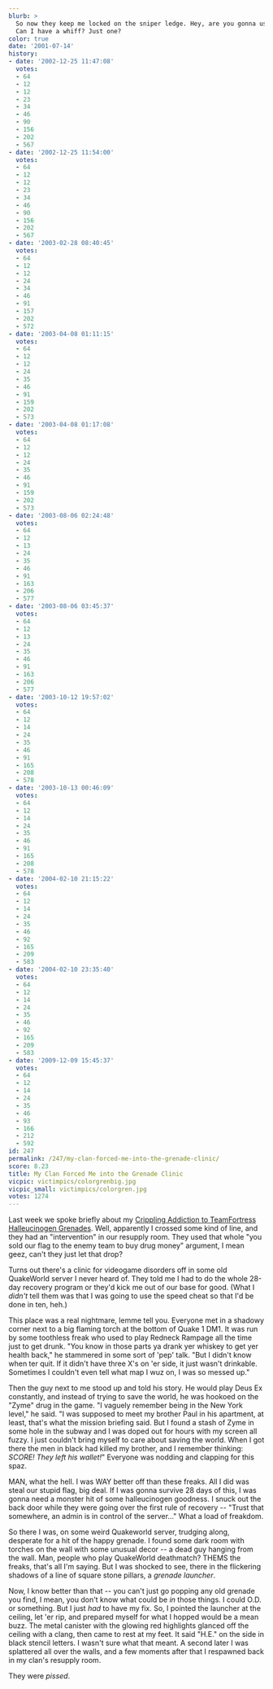 ```yaml
---
blurb: >
  So now they keep me locked on the sniper ledge. Hey, are you gonna use that grenade?
  Can I have a whiff? Just one?
color: true
date: '2001-07-14'
history:
- date: '2002-12-25 11:47:08'
  votes:
  - 64
  - 12
  - 12
  - 23
  - 34
  - 46
  - 90
  - 156
  - 202
  - 567
- date: '2002-12-25 11:54:00'
  votes:
  - 64
  - 12
  - 12
  - 23
  - 34
  - 46
  - 90
  - 156
  - 202
  - 567
- date: '2003-02-28 08:40:45'
  votes:
  - 64
  - 12
  - 12
  - 24
  - 34
  - 46
  - 91
  - 157
  - 202
  - 572
- date: '2003-04-08 01:11:15'
  votes:
  - 64
  - 12
  - 12
  - 24
  - 35
  - 46
  - 91
  - 159
  - 202
  - 573
- date: '2003-04-08 01:17:08'
  votes:
  - 64
  - 12
  - 12
  - 24
  - 35
  - 46
  - 91
  - 159
  - 202
  - 573
- date: '2003-08-06 02:24:48'
  votes:
  - 64
  - 12
  - 13
  - 24
  - 35
  - 46
  - 91
  - 163
  - 206
  - 577
- date: '2003-08-06 03:45:37'
  votes:
  - 64
  - 12
  - 13
  - 24
  - 35
  - 46
  - 91
  - 163
  - 206
  - 577
- date: '2003-10-12 19:57:02'
  votes:
  - 64
  - 12
  - 14
  - 24
  - 35
  - 46
  - 91
  - 165
  - 208
  - 578
- date: '2003-10-13 00:46:09'
  votes:
  - 64
  - 12
  - 14
  - 24
  - 35
  - 46
  - 91
  - 165
  - 208
  - 578
- date: '2004-02-10 21:15:22'
  votes:
  - 64
  - 12
  - 14
  - 24
  - 35
  - 46
  - 92
  - 165
  - 209
  - 583
- date: '2004-02-10 23:35:40'
  votes:
  - 64
  - 12
  - 14
  - 24
  - 35
  - 46
  - 92
  - 165
  - 209
  - 583
- date: '2009-12-09 15:45:37'
  votes:
  - 64
  - 12
  - 14
  - 24
  - 35
  - 46
  - 93
  - 166
  - 212
  - 592
id: 247
permalink: /247/my-clan-forced-me-into-the-grenade-clinic/
score: 8.23
title: My Clan Forced Me into the Grenade Clinic
vicpic: victimpics/colorgrenbig.jpg
vicpic_small: victimpics/colorgren.jpg
votes: 1274
---
```


Last week we spoke briefly about my [Crippling Addiction to TeamFortress
Halleucinogen Grenades](%ARTICLE[237]%). Well, apparently I crossed
some kind of line, and they had an "intervention" in our resupply room.
They used that whole "you sold our flag to the enemy team to buy drug
money" argument, I mean geez, can't they just let that drop?

Turns out there's a clinic for videogame disorders off in some old
QuakeWorld server I never heard of. They told me I had to do the whole
28-day recovery program or they'd kick me out of our base for good.
(What I *didn't* tell them was that I was going to use the speed cheat
so that I'd be done in ten, heh.)

This place was a real nightmare, lemme tell you. Everyone met in a
shadowy corner next to a big flaming torch at the bottom of Quake 1 DM1.
It was run by some toothless freak who used to play Redneck Rampage all
the time just to get drunk. "You know in those parts ya drank yer
whiskey to get yer health back," he stammered in some sort of 'pep'
talk. "But I didn't know when ter quit. If it didn't have three X's on
'er side, it just wasn't drinkable. Sometimes I couldn't even tell what
map I wuz on, I was so messed up."

Then the guy next to me stood up and told his story. He would play Deus
Ex constantly, and instead of trying to save the world, he was hookoed
on the "Zyme" drug in the game. "I vaguely remember being in the New
York level," he said. "I was supposed to meet my brother Paul in his
apartment, at least, that's what the mission briefing said. But I found
a stash of Zyme in some hole in the subway and I was doped out for hours
with my screen all fuzzy. I just couldn't bring myself to care about
saving the world. When I got there the men in black had killed my
brother, and I remember thinking: *SCORE! They left his wallet!*"
Everyone was nodding and clapping for this spaz.

MAN, what the hell. I was WAY better off than these freaks. All I did
was steal our stupid flag, big deal. If I was gonna survive 28 days of
this, I was gonna need a monster hit of some halleucinogen goodness. I
snuck out the back door while they were going over the first rule of
recovery -- "Trust that somewhere, an admin is in control of the
server..." What a load of freakdom.

So there I was, on some weird Quakeworld server, trudging along,
desperate for a hit of the happy grenade. I found some dark room with
torches on the wall with some unusual decor -- a dead guy hanging from
the wall. Man, people who play QuakeWorld deathmatch? THEMS the freaks,
that's all I'm saying. But I was shocked to see, there in the flickering
shadows of a line of square stone pillars, a *grenade launcher*.

Now, I know better than that -- you can't just go popping any old
grenade you find, I mean, you don't know what could be *in* those
things. I could O.D. or something. But I just *had* to have my fix. So,
I pointed the launcher at the ceiling, let 'er rip, and prepared myself
for what I hopped would be a mean buzz. The metal canister with the
glowing red highlights glanced off the ceiling with a clang, then came
to rest at my feet. It said "H.E." on the side in black stencil letters.
I wasn't sure what that meant. A second later I was splattered all over
the walls, and a few moments after that I respawned back in my clan's
resupply room.

They were *pissed*.